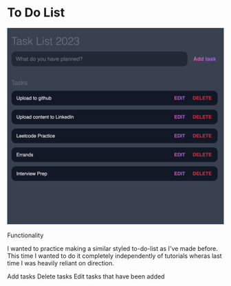 # To Do List

![ExampleList](images/todolist.png)

Functionality

I wanted to practice making a similar styled to-do-list as I've made before. This time I wanted to do it completely independently of tutorials wheras last time I was heavily reliant on direction.

Add tasks
Delete tasks
Edit tasks that have been added
